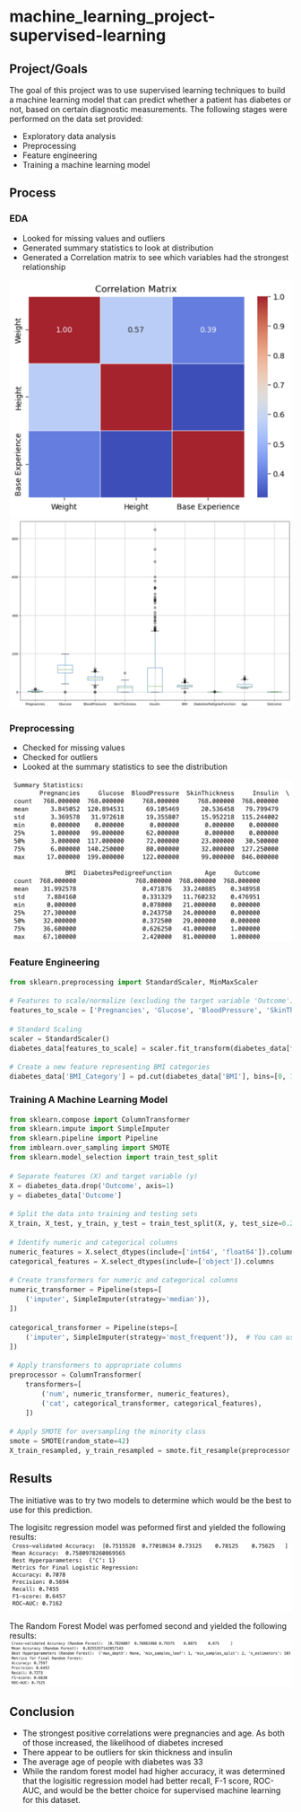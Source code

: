 # machine_learning_project-supervised-learning

## Project/Goals
The goal of this project was to use supervised learning techniques to build a machine learning model that can predict whether a patient has diabetes or not, based on certain diagnostic measurements. The following stages were performed on the data set provided:
- Exploratory data analysis
- Preprocessing
- Feature engineering
- Training a machine learning model


## Process
### EDA

- Looked for missing values and outliers
- Generated summary statistics to look at distribution
- Generated a Correlation matrix to see which variables had the strongest relationship

<img src="images/Correlation Matrix.png" alt="Notebook">

<img src="images/Boxplot for Outliers.png" alt="Notebook">

### Preprocessing


 - Checked for missing values
 - Checked for outliers
 - Looked at the summary statistics to see the distribution


<img src="images/Summary Statistics.png" alt="Notebook">



### Feature Engineering

``` python
from sklearn.preprocessing import StandardScaler, MinMaxScaler

# Features to scale/normalize (excluding the target variable 'Outcome')
features_to_scale = ['Pregnancies', 'Glucose', 'BloodPressure', 'SkinThickness', 'Insulin', 'BMI', 'DiabetesPedigreeFunction', 'Age']

# Standard Scaling
scaler = StandardScaler()
diabetes_data[features_to_scale] = scaler.fit_transform(diabetes_data[features_to_scale])

# Create a new feature representing BMI categories
diabetes_data['BMI_Category'] = pd.cut(diabetes_data['BMI'], bins=[0, 18.5, 24.9, 29.9, 100], labels=['Underweight', 'Normal', 'Overweight', 'Obese'])
```

### Training A Machine Learning Model
``` python
from sklearn.compose import ColumnTransformer
from sklearn.impute import SimpleImputer
from sklearn.pipeline import Pipeline
from imblearn.over_sampling import SMOTE
from sklearn.model_selection import train_test_split

# Separate features (X) and target variable (y)
X = diabetes_data.drop('Outcome', axis=1)
y = diabetes_data['Outcome']

# Split the data into training and testing sets
X_train, X_test, y_train, y_test = train_test_split(X, y, test_size=0.2, random_state=42)

# Identify numeric and categorical columns
numeric_features = X.select_dtypes(include=['int64', 'float64']).columns
categorical_features = X.select_dtypes(include=['object']).columns

# Create transformers for numeric and categorical columns
numeric_transformer = Pipeline(steps=[
    ('imputer', SimpleImputer(strategy='median')),
])

categorical_transformer = Pipeline(steps=[
    ('imputer', SimpleImputer(strategy='most_frequent')),  # You can use other strategies for categorical data
])

# Apply transformers to appropriate columns
preprocessor = ColumnTransformer(
    transformers=[
        ('num', numeric_transformer, numeric_features),
        ('cat', categorical_transformer, categorical_features),
    ])

# Apply SMOTE for oversampling the minority class
smote = SMOTE(random_state=42)
X_train_resampled, y_train_resampled = smote.fit_resample(preprocessor.fit_transform(X_train), y_train)
```

## Results

The initiative was to try two models to determine which would be the best to use for this prediction. 

The logisitc regression model was peformed first and yielded the following results:
<img src="images/Logistic Regression.png" alt="Notebook">

The Random Forest Model was perfomed second and yielded the following results:
<img src="images/Random Forest Model.png" alt="Notebook">


## Conclusion
- The strongest positive correlations were pregnancies and age. As both of those increased, the likelihood of diabetes incresed
- There appear to be outliers for skin thickness and insulin
- The average age of people with diabetes was 33
- While the random forest model had higher accuracy, it was determined that the logisitic regression model had better recall, F-1 score, ROC-AUC, and would be the better choice for supervised machine learning for this dataset.










